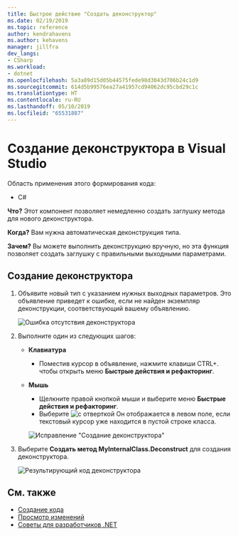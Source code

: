 ```yaml
---
title: Быстрое действие "Создать деконструктор"
ms.date: 02/19/2019
ms.topic: reference
author: kendrahavens
ms.author: kehavens
manager: jillfra
dev_langs:
- CSharp
ms.workload:
- dotnet
ms.openlocfilehash: 5a3a89d15d05b44575fede98d3043d706b24c1d9
ms.sourcegitcommit: 614d5b99576ea27a41957cd94062dc95cbd29c1c
ms.translationtype: HT
ms.contentlocale: ru-RU
ms.lasthandoff: 05/10/2019
ms.locfileid: "65531887"
---
```

# <a name="generate-a-deconstructor-in-visual-studio"></a>Создание деконструктора в Visual Studio

Область применения этого формирования кода:

- C#

**Что?** Этот компонент позволяет немедленно создать заглушку метода для нового деконструктора.

**Когда?** Вам нужна автоматическая деконструкция типа.

**Зачем?** Вы можете выполнить деконструкцию вручную, но эта функция позволяет создать заглушку с правильными выходными параметрами.

## <a name="generate-a-deconstructor"></a>Создание деконструктора

1. Объявите новый тип с указанием нужных выходных параметров. Это объявление приведет к ошибке, если не найден экземпляр деконструкции, соответствующий вашему объявлению.

   ![Ошибка отсутствия деконструктора](media/deconstruct.png)

2. Выполните один из следующих шагов:

   - **Клавиатура**
      - Поместив курсор в объявление, нажмите клавиши CTRL+. чтобы открыть меню **Быстрые действия и рефакторинг**.
   - **Мышь**
      - Щелкните правой кнопкой мыши и выберите меню **Быстрые действия и рефакторинг**.
      - Выберите ![с отверткой](media/screwdriver.png) Он отображается в левом поле, если текстовый курсор уже находится в пустой строке класса.

      ![Исправление "Создание деконструктора"](media/deconstruct-codefix.png)

3. Выберите **Создать метод MyInternalClass.Deconstruct** для создания деконструктора.

   ![Результирующий код деконструктора](media/deconstruct-result.png)

## <a name="see-also"></a>См. также

- [Создание кода](../code-generation-in-visual-studio.md)
- [Просмотр изменений](../../ide/preview-changes.md)
- [Советы для разработчиков .NET](../csharp-developer-productivity.md)